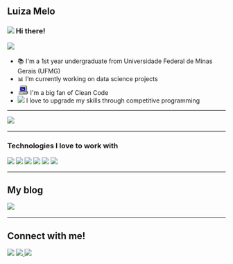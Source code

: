 ## Luiza Melo 
### <img src=https://github.com/TheDudeThatCode/TheDudeThatCode/blob/master/Assets/Hi.gif width="30"> Hi there!

<img src="https://github.com/TheDudeThatCode/TheDudeThatCode/blob/master/Assets/Designer.gif"> 

- 📚 I'm a 1st year undergraduate from Universidade Federal de Minas Gerais (UFMG)
- :bar_chart: I’m currently working on data science projects 
- <img width=25 src="https://github.com/TheDudeThatCode/TheDudeThatCode/blob/master/Assets/PC.gif"> I'm a big fan of Clean Code
- <img width=25 src="https://github.com/TheDudeThatCode/TheDudeThatCode/blob/master/Assets/powerup.gif"> I love to upgrade my skills through competitive programming

---

<img src="https://github-readme-stats.vercel.app/api/top-langs/?username=scarface54&theme=nightowl&show_icons=true">

---

###  Technologies I love to work with 
<img src="https://img.shields.io/badge/Python-3776AB?style=for-the-badge&logo=python&logoColor=white"/>  <img src="https://img.shields.io/badge/C%2B%2B-00599C?style=for-the-badge&logo=c%2B%2B&logoColor=white"/>  <img src="https://img.shields.io/badge/Java-ED8B00?style=for-the-badge&logo=java&logoColor=white"/> <img src="https://img.shields.io/badge/Linux-FCC624?style=for-the-badge&logo=linux&logoColor=black"> <img src="https://img.shields.io/badge/Pandas-2C2D72?style=for-the-badge&logo=pandas&logoColor=white"> <img src="https://img.shields.io/badge/PostgreSQL-316192?style=for-the-badge&logo=postgresql&logoColor=white">

---

## My blog
<a href="https://devsizes.wordpress.com/"><img src="https://img.shields.io/badge/Wordpress-21759B?style=for-the-badge&logo=wordpress&logoColor=white"/></a>

---

## Connect with me! 
<a href="https://www.linkedin.com/in/luiza-de-melo-245a18205/"><img src="https://img.shields.io/badge/LinkedIn-0077B5?style=for-the-badge&logo=linkedin&logoColor=white"/></a> <a href="https://medium.com/@luiza54"><img src="https://img.shields.io/badge/Medium-12100E?style=for-the-badge&logo=medium&logoColor=white"> </a> <a href="
https://mail.google.com/mail/u/?authuser=ludemelo5452@gmail.com"> <img src="https://img.shields.io/badge/Gmail-D14836?style=for-the-badge&logo=gmail&logoColor=white"> </a> 
